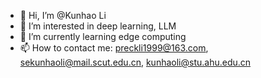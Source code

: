 - 👋 Hi, I’m @Kunhao Li
- 👀 I’m interested in deep learning, LLM
- 🌱 I’m currently learning edge computing
- 📫 How to contact me: preckli1999@163.com, sekunhaoli@mail.scut.edu.cn, kunhaoli@stu.ahu.edu.cn

<!---
PreckLi/PreckLi is a ✨ special ✨ repository because its `README.md` (this file) appears on your GitHub profile.
You can click the Preview link to take a look at your changes.
--->
